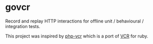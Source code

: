 # govcr
Record and replay HTTP interactions for offline unit / behavioural / integration tests.

This project was inspired by [php-vcr](https://github.com/vcr/vcr) which is a port of [VCR](https://github.com/vcr/vcr) for ruby.
